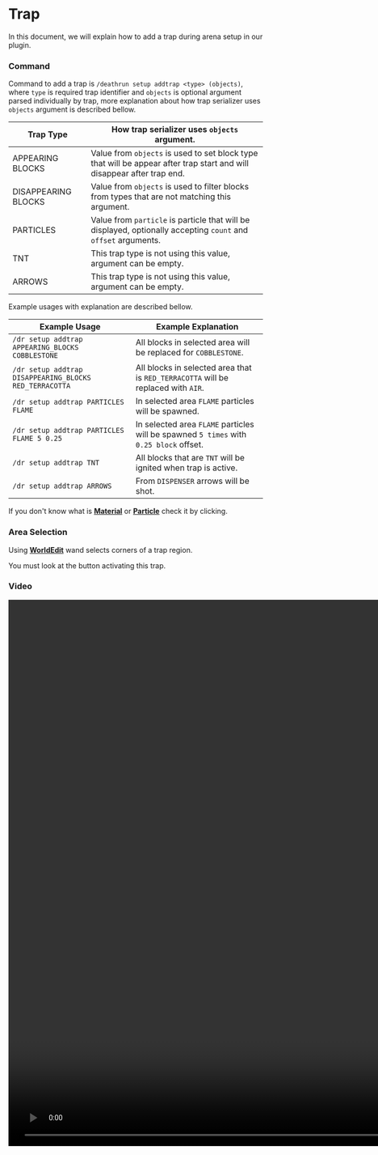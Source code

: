 # Trap
In this document, we will explain how to add a trap during arena setup in our plugin. 

### Command
Command to add a trap is ``/deathrun setup addtrap <type> (objects)``,
where ``type`` is required trap identifier and ``objects`` is optional argument parsed individually by trap,
more explanation about how trap serializer uses ``objects`` argument is described bellow.

| Trap Type           | How trap serializer uses ``objects`` argument.                                                                            |
|---------------------|---------------------------------------------------------------------------------------------------------------------------|
| APPEARING BLOCKS    | Value from ``objects`` is used to set block type that will be appear after trap start and will disappear after trap end.  |
| DISAPPEARING BLOCKS | Value from ``objects`` is used to filter blocks from types that are not matching this argument.                           |
| PARTICLES           | Value from ``particle`` is particle that will be displayed, optionally accepting ``count`` and ``offset`` arguments.      |
| TNT                 | This trap type is not using this value, argument can be empty.                                                            |
| ARROWS              | This trap type is not using this value, argument can be empty.                                                            |

Example usages with explanation are described bellow.

| Example Usage                                            | Example Explanation                                                                          |
|----------------------------------------------------------|----------------------------------------------------------------------------------------------|
| ``/dr setup addtrap APPEARING_BLOCKS COBBLESTONE``       | All blocks in selected area will be replaced for ``COBBLESTONE``.                            |
| ``/dr setup addtrap DISAPPEARING_BLOCKS RED_TERRACOTTA`` | All blocks in selected area that is ``RED_TERRACOTTA`` will be replaced with ``AIR``.        |
| ``/dr setup addtrap PARTICLES FLAME``                    | In selected area ``FLAME`` particles will be spawned.                                        |
| ``/dr setup addtrap PARTICLES FLAME 5 0.25``             | In selected area ``FLAME`` particles will be spawned ``5 times`` with ``0.25 block`` offset. |
| ``/dr setup addtrap TNT``                                | All blocks that are ``TNT`` will be ignited when trap is active.                             |
| ``/dr setup addtrap ARROWS``                             | From ``DISPENSER`` arrows will be shot.                                                      |


<tip>
    <p>If you don't know what is <a href="https://jd.papermc.io/paper/1.16/org/bukkit/Material.html"><b>Material</b></a> or <a href="https://jd.papermc.io/paper/1.16/org/bukkit/Particle.html"><b>Particle</b></a> check it by clicking.</p>
</tip>

### Area Selection
Using [**WorldEdit**](https://enginehub.org/worldedit) wand selects corners of a trap region.

<warning>
    <p>You must look at the button activating this trap.</p>
</warning>

### Video
<video src="https://cdn.mrstudios.pl/static/mrstudios/video/deathrun/dr_addtrap.mp4" width="1920" height="1080" preview-src="thumbnail.png" />